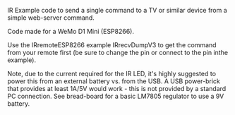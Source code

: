 IR Example code to send a single command to a TV or similar device from a simple web-server command.

Code made for a WeMo D1 Mini (ESP8266). 

Use the IRremoteESP8266 example IRrecvDumpV3 to get the command from your remote first (be sure to change the pin or connect to the pin inthe example). 

Note, due to the current required for the IR LED, it's highly suggested to power this from an external battery vs. from the USB. A USB power-brick that provides at least 1A/5V would work - this is not provided by a standard PC connection. See bread-board for a basic LM7805 regulator to use a 9V battery.
